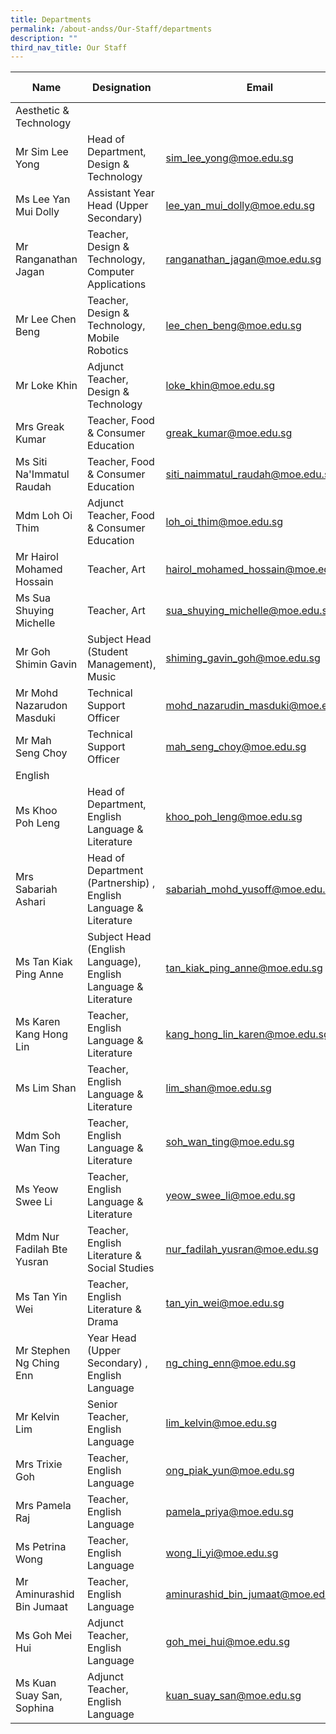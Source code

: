 ```yaml
---
title: Departments
permalink: /about-andss/Our-Staff/departments
description: ""
third_nav_title: Our Staff
---
```

| Name| Designation| Email | Ext Number|
| -------- | -------- | -------- | -------- |
| Aesthetic & Technology|
|Mr Sim Lee Yong|	Head of Department, Design & Technology|sim_lee_yong@moe.edu.sg|219
|Ms Lee Yan Mui Dolly|Assistant Year Head (Upper Secondary)|lee_yan_mui_dolly@moe.edu.sg| 241
|Mr Ranganathan Jagan	|Teacher, Design & Technology, Computer Applications	|ranganathan_jagan@moe.edu.sg	|320
Mr Lee Chen Beng	|Teacher, Design & Technology, Mobile Robotics|	lee_chen_beng@moe.edu.sg	 |360
|Mr Loke Khin	 |Adjunct Teacher, Design & Technology	|loke_khin@moe.edu.sg	| -
|Mrs Greak Kumar	|Teacher, Food & Consumer Education	|greak_kumar@moe.edu.sg	| 345
 |Ms Siti Na'Immatul Raudah|	Teacher, Food & Consumer Education	|siti_naimmatul_raudah@moe.edu.sg	| 344
 |Mdm Loh Oi Thim	|Adjunct Teacher, Food & Consumer Education|	loh_oi_thim@moe.edu.sg	| 394
|Mr Hairol Mohamed Hossain|Teacher, Art|	hairol_mohamed_hossain@moe.edu.sg|314
|Ms Sua Shuying Michelle|Teacher, Art|sua_shuying_michelle@moe.edu.sg|336
|Mr Goh Shimin Gavin|Subject Head (Student Management), Music	|shiming_gavin_goh@moe.edu.sg|325
|Mr Mohd Nazarudon Masduki|Technical Support Officer|mohd_nazarudin_masduki@moe.edu.sg| -
|Mr Mah Seng Choy|Technical Support Officer|mah_seng_choy@moe.edu.sg|-
|English|
|Ms Khoo Poh Leng|Head of Department, English Language & Literature	|khoo_poh_leng@moe.edu.sg|	 223
|Mrs Sabariah Ashari	|Head of Department (Partnership) , English Language & Literature|sabariah_mohd_yusoff@moe.edu.sg| 226
|Ms Tan Kiak Ping Anne	|Subject Head (English Language), English Language & Literature|tan_kiak_ping_anne@moe.edu.sg	| 239
|Ms Karen Kang Hong Lin|Teacher, English Language & Literature	|kang_hong_lin_karen@moe.edu.sg|328
|Ms Lim Shan|Teacher, English Language & Literature|lim_shan@moe.edu.sg|326
|Mdm Soh Wan Ting	|Teacher, English Language & Literature	|soh_wan_ting@moe.edu.sg|307
|Ms Yeow Swee Li|Teacher, English Language & Literature|yeow_swee_li@moe.edu.sg|408
|Mdm Nur Fadilah Bte Yusran	|Teacher, English Literature & Social Studies	|nur_fadilah_yusran@moe.edu.sg|327
|Ms Tan Yin Wei	|Teacher, English Literature & Drama|tan_yin_wei@moe.edu.sg	 |351
|Mr Stephen Ng Ching Enn	|Year Head (Upper Secondary) , English Language|ng_ching_enn@moe.edu.sg	| 222
|Mr Kelvin Lim|Senior Teacher, English Language|lim_kelvin@moe.edu.sg|315
|Mrs Trixie Goh	|Teacher, English Language|ong_piak_yun@moe.edu.sg	| 304
|Mrs Pamela Raj	|Teacher, English Language|pamela_priya@moe.edu.sg	| 306
|Ms Petrina Wong	|Teacher, English Language|wong_li_yi@moe.edu.sg| 324
|Mr Aminurashid Bin Jumaat	|Teacher, English Language|aminurashid_bin_jumaat@moe.edu.sg	 |361
|Ms Goh Mei Hui	|Adjunct Teacher, English Language|goh_mei_hui@moe.edu.sg|397
|Ms Kuan Suay San, Sophina	|Adjunct Teacher, English Language	 |kuan_suay_san@moe.edu.sg|	 399